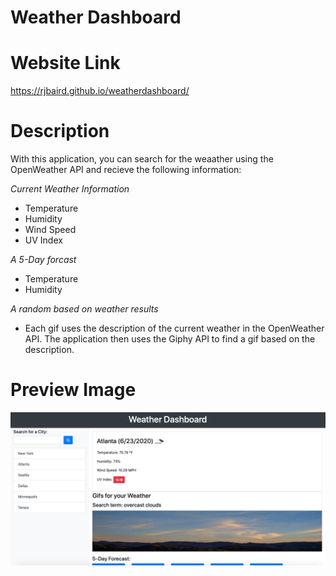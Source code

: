 # Weather Dashboard

# Website Link
https://rjbaird.github.io/weatherdashboard/

# Description

With this application, you can search for the weaather using the OpenWeather API and recieve the following information:

*Current Weather Information*
* Temperature
* Humidity
* Wind Speed
* UV Index

*A 5-Day forcast*
* Temperature
* Humidity

*A random based on weather results*
* Each gif uses the description of the current weather in the OpenWeather API. The application then uses the Giphy API to find a gif based on the description.

# Preview Image
![](Example_Image.png)
